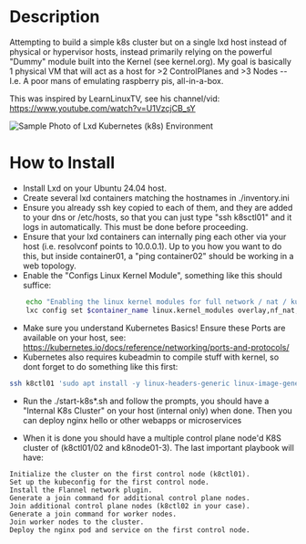 # Description

Attempting to build a simple k8s cluster but on a single lxd host instead of physical or hypervisor hosts, instead primarily relying on the powerful "Dummy" module built into the Kernel (see kernel.org). My goal is basically 1 physical VM that will act as a host for >2 ControlPlanes and >3 Nodes -- I.e. A poor mans of emulating raspberry pis, all-in-a-box.

This was inspired by LearnLinuxTV, see his channel/vid: https://www.youtube.com/watch?v=U1VzcjCB_sY

![Sample Photo of Lxd Kubernetes (k8s) Environment](https://github.com/user-attachments/assets/99251ea8-f4a0-430a-9ee0-ea99653d870d "A sample photo of the lxd environment running kuberenetes (k8s)")

# How to Install

* Install Lxd on your Ubuntu 24.04 host.
* Create several lxd containers matching the hostnames in ./inventory.ini
* Ensure you already ssh key copied to each of them, and they are added to your dns or /etc/hosts, so that you can just type "ssh k8sctl01" and it logs in automatically. This must be done before proceeding.
* Ensure that your lxd containers can internally ping each other via your host (i.e. resolvconf points to 10.0.0.1). Up to you how you want to do this, but inside container01, a "ping container02" should be working in a web topology.
* Enable the "Configs Linux Kernel Module", something like this should suffice:
```bash
    echo "Enabling the linux kernel modules for full network / nat / kubernetes capability..."
    lxc config set $container_name linux.kernel_modules overlay,nf_nat,ip_tables,ip6_tables,netlink_diag,br_netfilter
```
* Make sure you understand Kubernetes Basics! Ensure these Ports are available on your host, see: https://kubernetes.io/docs/reference/networking/ports-and-protocols/
* Kubernetes also requires kubeadmin to compile stuff with kernel, so dont forget to do something like this first:
```bash
ssh k8ctl01 'sudo apt install -y linux-headers-generic linux-image-generic' ; ssh k8ctl02 'sudo apt install -y linux-headers-generic linux-image-generic' ; 
```
* Run the ./start-k8s*.sh and follow the prompts, you should have a "Internal K8s Cluster" on your host (internal only) when done. Then you can deploy nginx hello or other webapps or microservices

* When it is done you should have a multiple control plane node'd K8S cluster of (k8ctl01/02 and k8node01-3). The last important playbook will have:
```
Initialize the cluster on the first control node (k8ctl01).
Set up the kubeconfig for the first control node.
Install the Flannel network plugin.
Generate a join command for additional control plane nodes.
Join additional control plane nodes (k8ctl02 in your case).
Generate a join command for worker nodes.
Join worker nodes to the cluster.
Deploy the nginx pod and service on the first control node.
```